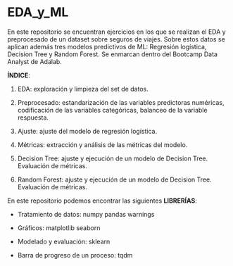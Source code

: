# EDA_y_ML

En este repositorio se encuentran ejercicios en los que se realizan el EDA y preprocesado de un dataset sobre seguros de viajes.
Sobre estos datos se aplican además tres modelos predictivos de ML: Regresión logística, Decision Tree y Random Forest.
Se enmarcan dentro del Bootcamp Data Analyst de Adalab.

**ÍNDICE**:
  1. EDA: exploración y limpieza del set de datos.

  2. Preprocesado: estandarización de las variables predictoras numéricas, codificación de las variables categóricas, balanceo de la variable respuesta.

  3. Ajuste: ajuste del modelo de regresión logística.

  4. Métricas: extracción y análisis de las métricas del modelo.

  5. Decision Tree: ajuste y ejecución de un modelo de Decision Tree. Evaluación de métricas.

  6. Random Forest: ajuste y ejecución de un modelo de Decision Tree. Evaluación de métricas.


En este repositorio podemos encontrar las siguientes **LIBRERÍAS**:

- Tratamiento de datos: numpy pandas warnings

- Gráficos: matplotlib seaborn

- Modelado y evaluación: sklearn

- Barra de progreso de un proceso: tqdm

